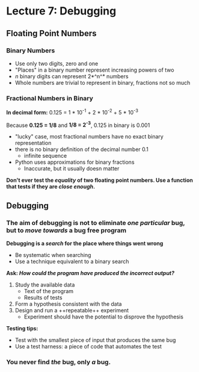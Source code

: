 # Lecture 7: Debugging

## Floating Point Numbers

### Binary Numbers
* Use only two digits, zero and one
* "Places" in a binary number represent increasing powers of two
* *n* binary digits can represent 2*^n^* numbers
* Whole numbers are trivial to represent in binary, fractions not so much

### Fractional Numbers in Binary
**In decimal form:** 0.125 = 1 \* 10<sup>-1</sup> + 2 \* 10<sup>-2</sup> + 5 \* 10<sup>-3</sup>

Because **0.125 = 1/8** and **1/8 = 2<sup>-3</sup>**, 0.125 in binary is 0.001
* "lucky" case, most fractional numbers have no exact binary representation
* there is no binary definition of the decimal number 0.1
	* infinite sequence
* Python uses approximations for binary fractions
	* Inaccurate, but it usually doesn matter

**Don't ever test the _equality_ of two floating point numbers.
Use a function that tests if they are _close enough_.**


## Debugging
### The aim of debugging is not to eliminate _one particular_ bug, but to _move towards_ a bug free program

**Debugging is a _search_ for the place where things went wrong**
* Be systematic when searching
* Use a technique equivalent to a binary search

**Ask: _How could the program have produced the incorrect output?_**

1. Study the available data
	* Text of the program
	* Results of tests
2. Form a hypothesis consistent with the data
3. Design and run a ++repeatable++ experiment
	* Experiment should have the potential to disprove the hypothesis

**Testing tips:**
* Test with the smallest piece of input that produces the same bug
* Use a test harness: a piece of code that automates the test

### You never find _the_ bug, only _a_ bug.
